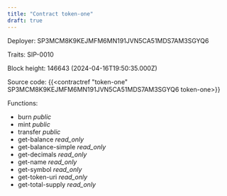 ```yaml
---
title: "Contract token-one"
draft: true
---
```

Deployer: SP3MCM8K9KEJMFM6MN191JVN5CA51MDS7AM3SGYQ6

Traits:
 SIP-0010



Block height: 146643 (2024-04-16T19:50:35.000Z)

Source code: {{<contractref "token-one" SP3MCM8K9KEJMFM6MN191JVN5CA51MDS7AM3SGYQ6 token-one>}}

Functions:

* burn _public_
* mint _public_
* transfer _public_
* get-balance _read_only_
* get-balance-simple _read_only_
* get-decimals _read_only_
* get-name _read_only_
* get-symbol _read_only_
* get-token-uri _read_only_
* get-total-supply _read_only_

